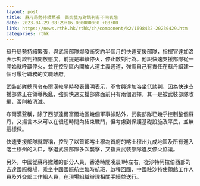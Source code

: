 ```yaml
---
layout: post
title: 蘇丹局勢持續緊張　衝突雙方對談判有不同表態
date: 2023-04-29 08:29:16.000000000 +08:00
link: https://news.rthk.hk/rthk/ch/component/k2/1698432-20230429.htm
categories: rthk
---
```


蘇丹局勢持續緊張，與武裝部隊爆發衝突約半個月的快速支援部隊，指揮官達加洛表示對談判持開放態度，前提是繼續停火，停止敵對行為。他說快速支援部隊從一開始就呼籲停火，並在控制區內開放人道主義通道，強調自己有責任在蘇丹組建一個可履行職務的文職政府。

武裝部隊總司令布爾漢較早時發表聲明表示，不會與達加洛坐低談判，因為快速支援部隊正在領導叛亂，強調快速支援部隊面前只有兩個選擇，其一是被武裝部隊收編，否則被消滅。

布爾漢聲稱，除了西部達爾富爾地區幾個軍事據點外，武裝部隊已幾乎控制整個蘇丹，又揚言本來可以在很短時間內結束戰鬥，但考慮到保護基礎設施及平民，並無這樣做。

快速支援部隊就聲稱，控制了以首都喀土穆為首府的喀土穆州九成地區及所有進入喀土穆州的入口，擊退武裝部隊多次襲擊，又指責武裝部隊違反停火協議。

另外，中國從蘇丹撤離的部分人員，香港時間凌晨1時左右，從沙特阿拉伯西部的吉達國際機場，乘坐中國國際航空臨時航班，啟程回國，中國駐沙特使領館工作人員及外交部工作組人員，在現場組織辦理相關手續並送行。
